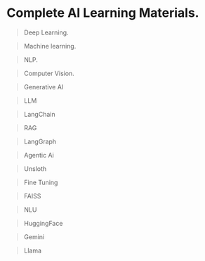 # Complete AI Learning Materials.

 > Deep Learning.

 > Machine learning.

 > NLP.

 > Computer Vision.

 > Generative AI
 
 > LLM

 > LangChain 

 >  RAG
 
 > LangGraph
 
 > Agentic Ai

 > Unsloth

 > Fine Tuning
 
 > FAISS

 > NLU

 > HuggingFace
 
 > Gemini

 > Llama
